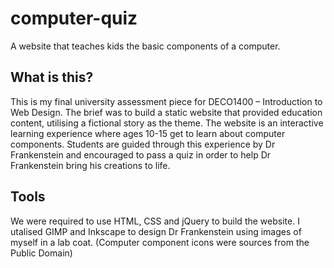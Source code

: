 # computer-quiz

A website that teaches kids the basic components of a computer.

## What is this?

This is my final university assessment piece for DECO1400 – Introduction to Web Design.
The brief was to build a static website that provided education content, utilising a fictional story as the theme. The website is an interactive learning experience where ages 10-15 get to learn about computer components. Students are guided through this experience by Dr Frankenstein and encouraged to pass a quiz in order to help Dr Frankenstein bring his creations to life.

## Tools

We were required to use HTML, CSS and jQuery to build the website.
I utalised GIMP and Inkscape to design Dr Frankenstein using images of myself in a lab coat.
(Computer component icons were sources from the Public Domain)


